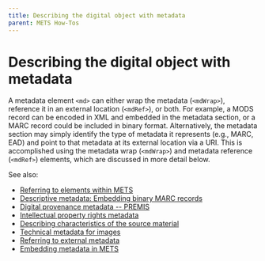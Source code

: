 ```yaml
---
title: Describing the digital object with metadata
parent: METS How-Tos
---
```

# Describing the digital object with metadata

A metadata element `<md>` can either wrap the metadata (`<mdWrap>`), reference it in an external location (`<mdRef>`), or both. For example, a MODS record can be encoded in XML and embedded in the metadata section, or a MARC record could be included in binary format. Alternatively, the metadata section may simply identify the type of metadata it represents (e.g., MARC, EAD) and point to that metadata at its external location via a URI. This is accomplished using the metadata wrap (`<mdWrap>`) and metadata reference (`<mdRef>`) elements, which are discussed in more detail below.

See also: 
* [Referring to elements within METS](idrefs_within_mets.md)
* [Descriptive metadata: Embedding binary MARC records](binary_marc.md)
* [Digital provenance metadata -- PREMIS](premis.md)
* [Intellectual property rights metadata](mets_rights.md)
* [Describing characteristics of the source material](source_metadata.md)
* [Technical metadata for images](technical_metadata.md)
* [Referring to external metadata](mdRef.md)
* [Embedding metadata in METS](mdWrap.md)
